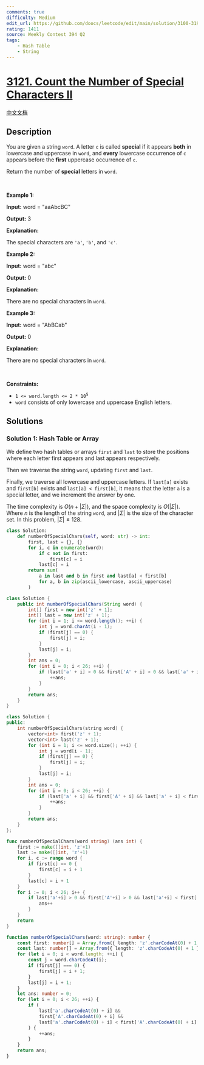 ```yaml
---
comments: true
difficulty: Medium
edit_url: https://github.com/doocs/leetcode/edit/main/solution/3100-3199/3121.Count%20the%20Number%20of%20Special%20Characters%20II/README_EN.md
rating: 1411
source: Weekly Contest 394 Q2
tags:
    - Hash Table
    - String
---
```


<!-- problem:start -->

# [3121. Count the Number of Special Characters II](https://leetcode.com/problems/count-the-number-of-special-characters-ii)

[中文文档](/solution/3100-3199/3121.Count%20the%20Number%20of%20Special%20Characters%20II/README.md)

## Description

<p>You are given a string <code>word</code>. A letter&nbsp;<code>c</code> is called <strong>special</strong> if it appears <strong>both</strong> in lowercase and uppercase in <code>word</code>, and <strong>every</strong> lowercase occurrence of <code>c</code> appears before the <strong>first</strong> uppercase occurrence of <code>c</code>.</p>

<p>Return the number of<em> </em><strong>special</strong> letters<em> </em>in<em> </em><code>word</code>.</p>

<p>&nbsp;</p>
<p><strong class="example">Example 1:</strong></p>

<div class="example-block">
<p><strong>Input:</strong> <span class="example-io">word = &quot;aaAbcBC&quot;</span></p>

<p><strong>Output:</strong> <span class="example-io">3</span></p>

<p><strong>Explanation:</strong></p>

<p>The special characters are <code>&#39;a&#39;</code>, <code>&#39;b&#39;</code>, and <code>&#39;c&#39;</code>.</p>
</div>

<p><strong class="example">Example 2:</strong></p>

<div class="example-block">
<p><strong>Input:</strong> <span class="example-io">word = &quot;abc&quot;</span></p>

<p><strong>Output:</strong> <span class="example-io">0</span></p>

<p><strong>Explanation:</strong></p>

<p>There are no special characters in <code>word</code>.</p>
</div>

<p><strong class="example">Example 3:</strong></p>

<div class="example-block">
<p><strong>Input:</strong> <span class="example-io">word = &quot;AbBCab&quot;</span></p>

<p><strong>Output:</strong> <span class="example-io">0</span></p>

<p><strong>Explanation:</strong></p>

<p>There are no special characters in <code>word</code>.</p>
</div>

<p>&nbsp;</p>
<p><strong>Constraints:</strong></p>

<ul>
	<li><code>1 &lt;= word.length &lt;= 2 * 10<sup>5</sup></code></li>
	<li><code>word</code> consists of only lowercase and uppercase English letters.</li>
</ul>

## Solutions

<!-- solution:start -->

### Solution 1: Hash Table or Array

We define two hash tables or arrays `first` and `last` to store the positions where each letter first appears and last appears respectively.

Then we traverse the string `word`, updating `first` and `last`.

Finally, we traverse all lowercase and uppercase letters. If `last[a]` exists and `first[b]` exists and `last[a] < first[b]`, it means that the letter `a` is a special letter, and we increment the answer by one.

The time complexity is $O(n + |\Sigma|)$, and the space complexity is $O(|\Sigma|)$. Where $n$ is the length of the string `word`, and $|\Sigma|$ is the size of the character set. In this problem, $|\Sigma| \leq 128$.

<!-- tabs:start -->

```python
class Solution:
    def numberOfSpecialChars(self, word: str) -> int:
        first, last = {}, {}
        for i, c in enumerate(word):
            if c not in first:
                first[c] = i
            last[c] = i
        return sum(
            a in last and b in first and last[a] < first[b]
            for a, b in zip(ascii_lowercase, ascii_uppercase)
        )
```

```java
class Solution {
    public int numberOfSpecialChars(String word) {
        int[] first = new int['z' + 1];
        int[] last = new int['z' + 1];
        for (int i = 1; i <= word.length(); ++i) {
            int j = word.charAt(i - 1);
            if (first[j] == 0) {
                first[j] = i;
            }
            last[j] = i;
        }
        int ans = 0;
        for (int i = 0; i < 26; ++i) {
            if (last['a' + i] > 0 && first['A' + i] > 0 && last['a' + i] < first['A' + i]) {
                ++ans;
            }
        }
        return ans;
    }
}
```

```cpp
class Solution {
public:
    int numberOfSpecialChars(string word) {
        vector<int> first('z' + 1);
        vector<int> last('z' + 1);
        for (int i = 1; i <= word.size(); ++i) {
            int j = word[i - 1];
            if (first[j] == 0) {
                first[j] = i;
            }
            last[j] = i;
        }
        int ans = 0;
        for (int i = 0; i < 26; ++i) {
            if (last['a' + i] && first['A' + i] && last['a' + i] < first['A' + i]) {
                ++ans;
            }
        }
        return ans;
    }
};
```

```go
func numberOfSpecialChars(word string) (ans int) {
	first := make([]int, 'z'+1)
	last := make([]int, 'z'+1)
	for i, c := range word {
		if first[c] == 0 {
			first[c] = i + 1
		}
		last[c] = i + 1
	}
	for i := 0; i < 26; i++ {
		if last['a'+i] > 0 && first['A'+i] > 0 && last['a'+i] < first['A'+i] {
			ans++
		}
	}
	return
}
```

```ts
function numberOfSpecialChars(word: string): number {
    const first: number[] = Array.from({ length: 'z'.charCodeAt(0) + 1 }, () => 0);
    const last: number[] = Array.from({ length: 'z'.charCodeAt(0) + 1 }, () => 0);
    for (let i = 0; i < word.length; ++i) {
        const j = word.charCodeAt(i);
        if (first[j] === 0) {
            first[j] = i + 1;
        }
        last[j] = i + 1;
    }
    let ans: number = 0;
    for (let i = 0; i < 26; ++i) {
        if (
            last['a'.charCodeAt(0) + i] &&
            first['A'.charCodeAt(0) + i] &&
            last['a'.charCodeAt(0) + i] < first['A'.charCodeAt(0) + i]
        ) {
            ++ans;
        }
    }
    return ans;
}
```

<!-- tabs:end -->

<!-- solution:end -->

<!-- problem:end -->
